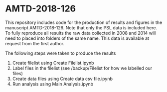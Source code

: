 # AMTD-2018-126
This repository includes code for the production of results and figures in the manuscript AMTD-2018-126. Note that only the PSL data is included here. To fully reproduce all results the raw data collected in 2008 and 2014 will need to placed into folders of the same name. This data is available at request from the first author. 

The following steps were taken to produce the results
1) Create filelist using Create Filelist.ipynb
2) Label files in the filelist (see /backup/Filelist for how we labelled our files)
3) Create data files using Create data csv file.ipynb
4) Run analysis using Main Analysis.ipynb



